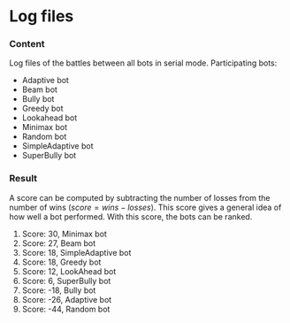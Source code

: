 Log files
=========

### Content ###

Log files of the battles between all bots in serial mode. Participating bots:

* Adaptive bot
* Beam bot
* Bully bot
* Greedy bot
* Lookahead bot
* Minimax bot
* Random bot
* SimpleAdaptive bot
* SuperBully bot

### Result ###

A score can be computed by subtracting the number of losses from the number of wins ($score = wins - losses$).
This score gives a general idea of how well a bot performed.
With this score, the bots can be ranked.

1. Score: 30, Minimax bot
2. Score: 27, Beam bot
3. Score: 18, SimpleAdaptive bot
4. Score: 18, Greedy bot
5. Score: 12, LookAhead bot
6. Score: 6, SuperBully bot
7. Score: -18, Bully bot
8. Score: -26, Adaptive bot
9. Score: -44, Random bot